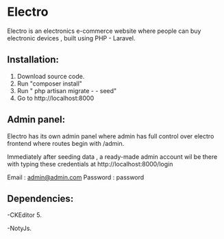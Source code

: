 # Electro
Electro is an electronics e-commerce website where people can buy electronic devices , built using PHP - Laravel.

## Installation:
1. Download source code.
2. Run "composer install"
3. Run " php artisan migrate  - - seed"
4. Go to http://localhost:8000

## Admin panel:
Electro has its own admin panel where admin has full control over electro frontend where routes begin with /admin.
 

Immediately after seeding data , a ready-made admin account wil be there with typing these credentials at http://localhost:8000/login

Email : admin@admin.com
Password  : password

## Dependencies:
-CKEditor 5.

-NotyJs.
